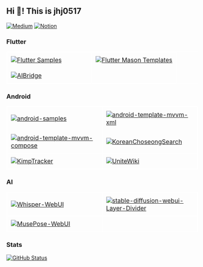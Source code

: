 ## Hi 👋! This is jhj0517

[![Medium](https://img.shields.io/badge/Medium-12100E?style=for-the-badge&logo=medium&logoColor=white)](https://medium.com/@developerjo0517) 
[![Notion](https://img.shields.io/badge/Notion-%23000000.svg?style=for-the-badge&logo=notion&logoColor=white)](https://sneaky-power-9bb.notion.site/a298ae69adfa4cdb895c5443ae70a0e3?pvs=4)


### Flutter

<table style="border-collapse: collapse; width: 100%; border: 1px solid white;">
  <tr style="border: 1px solid white;">
    <td style="border: 1px solid white; width: 50%; padding: 10px;">
      <a href="https://github.com/jhj0517/flutter-samples">
        <img src="https://github-readme-stats.vercel.app/api/pin?username=jhj0517&repo=flutter-samples" alt="Flutter Samples">
      </a>
    </td>
    <td style="border: 1px solid white; width: 50%; padding: 10px;">
      <a href="https://github.com/jhj0517/flutter-mason-templates">
        <img src="https://github-readme-stats.vercel.app/api/pin?username=jhj0517&repo=flutter-mason-templates" alt="Flutter Mason Templates">
      </a>
    </td>
  </tr>
  <tr style="border: 1px solid white;">
    <td style="border: 1px solid white; width: 50%; padding: 10px;">
      <a href="https://github.com/jhj0517/AIBridge">
        <img src="https://github-readme-stats.vercel.app/api/pin?username=jhj0517&repo=AIBridge" alt="AIBridge">
      </a>
    </td>
  </tr>
</table>

### Android

<table style="border-collapse: collapse; width: 100%; border: 1px solid white;">
  <tr style="border: 1px solid white;">
    <td style="border: 1px solid white; width: 50%; padding: 10px;">
      <a href="https://github.com/jhj0517/android-samples">
        <img src="https://github-readme-stats.vercel.app/api/pin?username=jhj0517&repo=android-samples" alt="android-samples">
      </a>
    </td>
    <td style="border: 1px solid white; width: 50%; padding: 10px;">
      <a href="https://github.com/jhj0517/android-template-mvvm-xml">
        <img src="https://github-readme-stats.vercel.app/api/pin?username=jhj0517&repo=android-template-mvvm-xml" alt="android-template-mvvm-xml">
      </a>
    </td>
  </tr>
  <tr style="border: 1px solid white;">
    <td style="border: 1px solid white; width: 50%; padding: 10px;">
      <a href="https://github.com/jhj0517/android-template-mvvm-compose">
        <img src="https://github-readme-stats.vercel.app/api/pin?username=jhj0517&repo=android-template-mvvm-compose" alt="android-template-mvvm-compose">
      </a>
    </td>
    <td style="border: 1px solid white; width: 50%; padding: 10px;">
      <a href="https://github.com/jhj0517/KoreanChoseongSearch">
        <img src="https://github-readme-stats.vercel.app/api/pin?username=jhj0517&repo=KoreanChoseongSearch" alt="KoreanChoseongSearch">
      </a>
    </td>
  </tr>
  <tr style="border: 1px solid white;">
    <td style="border: 1px solid white; width: 50%; padding: 10px;">
      <a href="https://github.com/jhj0517/KimpTracker">
        <img src="https://github-readme-stats.vercel.app/api/pin?username=jhj0517&repo=KimpTracker" alt="KimpTracker">
      </a>
    </td>
    <td style="border: 1px solid white; width: 50%; padding: 10px;">
      <a href="https://github.com/jhj0517/UniteWiki">
        <img src="https://github-readme-stats.vercel.app/api/pin?username=jhj0517&repo=UniteWiki" alt="UniteWiki">
      </a>
    </td>
  </tr>
  
</table>

### AI

<table style="border-collapse: collapse; width: 100%; border: 1px solid white;">
  <tr style="border: 1px solid white;">
    <td style="border: 1px solid white; width: 50%; padding: 10px;">
      <a href="https://github.com/jhj0517/Whisper-WebUI">
        <img src="https://github-readme-stats.vercel.app/api/pin?username=jhj0517&repo=Whisper-WebUI" alt="Whisper-WebUI">
      </a>
    </td>
    <td style="border: 1px solid white; width: 50%; padding: 10px;">
      <a href="https://github.com/jhj0517/Whisper-WebUI">
        <img src="https://github-readme-stats.vercel.app/api/pin?username=jhj0517&repo=stable-diffusion-webui-Layer-Divider" alt="stable-diffusion-webui-Layer-Divider">
      </a>
    </td>
  </tr>
  <tr style="border: 1px solid white;">
    <td style="border: 1px solid white; width: 50%; padding: 10px;">
      <a href="https://github.com/jhj0517/MusePose-WebUI">
        <img src="https://github-readme-stats.vercel.app/api/pin?username=jhj0517&repo=MusePose-WebUI" alt="MusePose-WebUI">
      </a>
    </td>
  </tr>
  
</table>

### Stats

<a href="https://github.com/jhj0517"><img alt="GitHub Status" src="https://github-readme-stats.vercel.app/api?username=jhj0517&count_private=true&show_icons=true&theme=radical"/>


